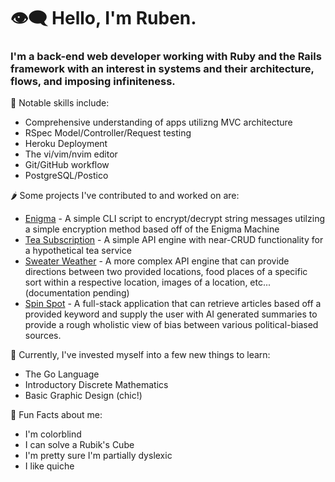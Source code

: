 # 👁‍🗨 Hello, I'm Ruben.

### I'm a back-end web developer working with __Ruby__ and the __Rails framework__ with an interest in systems and their architecture, flows, and imposing infiniteness.


🌿 Notable skills include:
* Comprehensive understanding of apps utilizng MVC architecture 
* RSpec Model/Controller/Request testing
* Heroku Deployment
* The vi/vim/nvim editor
* Git/GitHub workflow
* PostgreSQL/Postico

🌶 Some projects I've contributed to and worked on are:

* [Enigma](https://github.com/hobbiathan/ruby_enigma) - A simple CLI script to encrypt/decrypt string messages utilzing a simple encryption method based off of the Enigma Machine
* [Tea Subscription](https://github.com/hobbiathan/TeaSubscription) - A simple API engine with near-CRUD functionality for a hypothetical tea service
* [Sweater Weather](https://github.com/hobbiathan/sweater-weather) - A more complex API engine that can provide directions between two provided locations, food places of a specific sort within a respective location, images of a location, etc... (documentation pending)
* [Spin Spot](https://github.com/stevenjames-turing/SPINSPOT) - A full-stack application that can retrieve articles based off a provided keyword and supply the user with AI generated summaries to provide a rough wholistic view of bias between various political-biased sources.

👾  Currently, I've invested myself into a few new things to learn:
* The Go Language
* Introductory Discrete Mathematics
* Basic Graphic Design (chic!)

🧀 Fun Facts about me:

* I'm colorblind
* I can solve a Rubik's Cube
* I'm pretty sure I'm partially dyslexic
* I like quiche 


